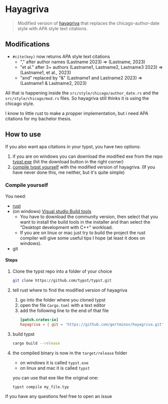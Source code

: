 # Hayagriva

> Modified version of [hayagriva](https://github.com/typst/hayagriva) that replaces the chicago-author-date style with APA style text citations.

## Modifications
- `#cite(key)` now returns APA style text citations
    - "," after author names (Lastname 2023) => (Lastname, 2023)
    - "et al." after 3+ authors (Lastname1, Lastname2, Lastname3 2023) => (Lastname1, et al., 2023)
    - "and" replaced by "&" (Lastname1 and Lastname2 2023) => (Lastname1 & Lastname2, 2023)

All that is happening inside the `src/style/chicago/author_date.rs` and the `src/style/chicago/mod.rs` files.
So hayagriva still thinks it is using the chicago style.

I know to little rust to make a propper implementation, but i need APA citations for my bachelor thesis. 

## How to use

If you also want apa citations in your typst, you have two options:
1. if you are on windows you can download the modified exe from the repo [typst.exe](typst.exe) (hit the download button in the right corner)
2. [compile typst yourself](#compile-yourself) with the modified version of hayagriva. (If you have never done this, me neither, but it's quite simple)

### Compile yourself
You need:
- [rust](https://www.rust-lang.org/tools/install)
- (on windows)  [Visual studio Build tools](https://visualstudio.microsoft.com/de/downloads/)
    - You have to download the community version, then select that you want to install the build tools in the installer and than select the "Desktopt development with C++" workload.
    - If you are on linux or mac just try to build the project the rust compiler will give some useful tips I hope (at least it does on windows).
- git

#### Steps
1. Clone the typst repo into a folder of your choice
    ```bash
    git clone https://github.com/typst/typst.git
    ```
2. tell rust where to find the modified version of hayagriva
    1. go into the folder where you cloned typst
    2. open the file `Cargo.toml` with a text editor
    3. add the following line to the end of that file
        ```toml
        [patch.crates-io]
        hayagriva = { git = 'https://github.com/gertminov/hayagriva.git' }
        ```
3. build typst
    ```bash
    cargo build --release
    ```
4. the compiled binary is now in the `target/release` folder
    - on windows it is called `typst.exe`
    - on linux and mac it is called `typst`
    
    you can use that exe like the original one:
    ```bash
    typst compile my_file.typ
    ```

If you have any questions feel free to open an issue